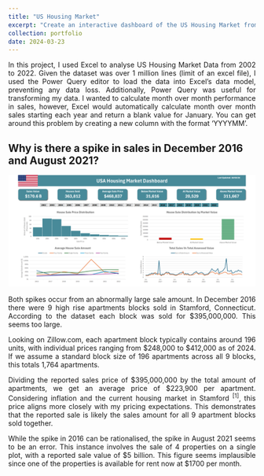 ```yaml
---
title: "US Housing Market"
excerpt: "Create an interactive dashboard of the US Housing Market from 2002 to 2022. I then analyse two large spikes in sales in 2016 and 2021.<br/><center><img src='https://github.com/SJackson123/SJackson.github.io/blob/master/images/us_housing/us_housing_4.png?raw=true' width='640px'></center>"
collection: portfolio
date: 2024-03-23
---
```


<p align="justify">In this project, I used Excel to analyse US Housing Market Data from 2002 to 2022. Given the dataset was over 1 million lines (limit of an excel file), I used the Power Query editor to load the data into Excel’s data model, preventing any data loss. Additionally, Power Query was useful for transforming my data. I wanted to calculate month over month performance in sales, however, Excel would automatically calculate month over month sales starting each year and return a blank value for January. You can get around this problem by creating a new column with the format ‘YYYYMM’.</p>

## Why is there a spike in sales in December 2016 and August 2021?

<p align="center">
  <img src="https://github.com/SJackson123/SJackson.github.io/blob/master/images/us_housing/us_housing_3.png?raw=true?raw=true"
 alt="EU Trend Over Time" width="1200px"/>
</p>

<p align="justify">Both spikes occur from an abnormally large sale amount. In December 2016 there were 9 high rise apartments blocks sold in Stamford, Connecticut. According to the dataset each block was sold for $395,000,000. This seems too large. </p>

<p align="justify">Looking on Zillow.com, each apartment block typically contains around 196 units, with individual prices ranging from $248,000 to $412,000 as of 2024. If we assume a standard block size of 196 apartments across all 9 blocks, this totals 1,764 apartments.</p>

<p align="justify">Dividing the reported sales price of $395,000,000 by the total amount of apartments, we get an average price of $223,900 per apartment. Considering inflation and the current housing market in Stamford <sup>[1]</sup>, this price aligns more closely with my pricing expectations. This demonstrates that the reported sale is likely the sales amount for all 9 apartment blocks sold together.</p>

<p align="justify">While the spike in 2016 can be rationalised, the spike in August 2021 seems to be an error. This instance involves the sale of 4 properties on a single plot, with a reported sale value of $5 billion. This figure seems implausible since one of the properties is available for rent now at $1700 per month.</p>

[1]: https://www.redfin.com/city/18605/CT/Stamford/housing-market
